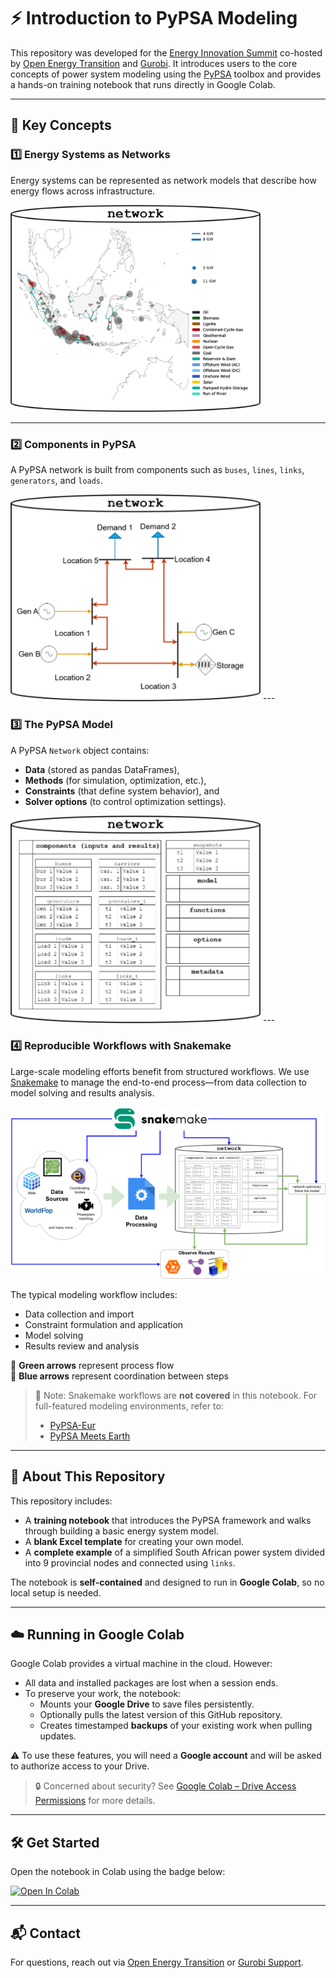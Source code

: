 # ⚡ Introduction to PyPSA Modeling

This repository was developed for the [Energy Innovation Summit](https://www.energyinnovationsummit.org/) co-hosted by [Open Energy Transition](https://openenergytransition.org) and [Gurobi](https://www.gurobi.com). It introduces users to the core concepts of power system modeling using the [PyPSA](https://pypsa.org) toolbox and provides a hands-on training notebook that runs directly in Google Colab.

---

## 🧠 Key Concepts

### 1️⃣ Energy Systems as Networks  
Energy systems can be represented as network models that describe how energy flows across infrastructure.



<img src="img/network1.png" width="400"/>


---

### 2️⃣ Components in PyPSA  
A PyPSA network is built from components such as `buses`, `lines`, `links`, `generators`, and `loads`.

<img src="img/network2.png" width="400"/>
---

### 3️⃣ The PyPSA Model  
A PyPSA `Network` object contains:
- **Data** (stored as pandas DataFrames),
- **Methods** (for simulation, optimization, etc.),
- **Constraints** (that define system behavior), and
- **Solver options** (to control optimization settings).

<img src="img/network3.png" width="400"/>
---

### 4️⃣ Reproducible Workflows with Snakemake  
Large-scale modeling efforts benefit from structured workflows. We use [Snakemake](https://snakemake.readthedocs.io) to manage the end-to-end process—from data collection to model solving and results analysis.

<img src="img/workflow_1.png" width="600"/>


The typical modeling workflow includes:
- Data collection and import  
- Constraint formulation and application  
- Model solving  
- Results review and analysis  

🔁 **Green arrows** represent process flow  
🔷 **Blue arrows** represent coordination between steps

> 🧩 Note: Snakemake workflows are **not covered** in this notebook. For full-featured modeling environments, refer to:
> - [PyPSA-Eur](https://github.com/PyPSA/pypsa-eur)  
> - [PyPSA Meets Earth](https://github.com/PyPSA/pypsa-earth)  

---

## 📓 About This Repository

This repository includes:

- A **training notebook** that introduces the PyPSA framework and walks through building a basic energy system model.
- A **blank Excel template** for creating your own model.
- A **complete example** of a simplified South African power system divided into 9 provincial nodes and connected using `links`.

The notebook is **self-contained** and designed to run in **Google Colab**, so no local setup is needed.

---

## ☁️ Running in Google Colab

Google Colab provides a virtual machine in the cloud. However:

- All data and installed packages are lost when a session ends.
- To preserve your work, the notebook:
  - Mounts your **Google Drive** to save files persistently.
  - Optionally pulls the latest version of this GitHub repository.
  - Creates timestamped **backups** of your existing work when pulling updates.

⚠️ To use these features, you will need a **Google account** and will be asked to authorize access to your Drive.

> 🔒 Concerned about security? See [Google Colab – Drive Access Permissions](https://research.google.com/colaboratory/faq.html#drive) for more details.

---

## 🛠️ Get Started

Open the notebook in Colab using the badge below:

[![Open In Colab](https://colab.research.google.com/assets/colab-badge.svg)](link-to-notebook-if-applicable)

---

## 📬 Contact

For questions, reach out via [Open Energy Transition](https://openenergytransition.org/contact) or [Gurobi Support](https://www.gurobi.com/support/).

